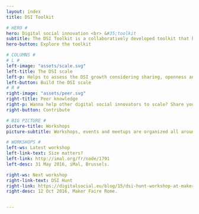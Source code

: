 ```yaml
---
layout: index
title: DSI Toolkit

# HERO #
hero: Digital social innovation <br> &#35;toolkit
subtitle: The DSI Toolkit is a collaboratively developed toolkit that helps projects to scale in a sustainable way, generating a better impact.
hero-button: Explore the toolkit

# COLUMNS #
# L #
left-image: "assets/scale.svg"
left-title: The DSI scale
left-p: Helps to assess the DSI growth considering sharing, openness and societal good.
left-button: Build the DSI scale
# R #
right-image: "assets/peer.svg"
right-title: Peer knowledge
right-p: Wanna help other digital social innovators to scale? Share your knowledge!
right-button: Contribute

# BIG PICTURE #
picture-title: Workshops
picture-subtitle: Workshops, events and meetups are organized all around Europe to built a DSI community-generated knowledge and promote social sustainable growth.

# WORKSHOPS #
left-ws: Latest workshop
left-link-text: Size matters?
left-link: http://imal.org/fr/node/1791
left-desc: 31 May 2016, iMal, Brussels.

right-ws: Next workshop
right-link-text: DSI Hunt
right-link: https://digitalsocial.eu/blog/15/dsi-hunt-workshop-at-maker-faire-rome-friday-14-october-2016
right-desc: 12 Oct 2016, Maker Faire Rome.


---
```

